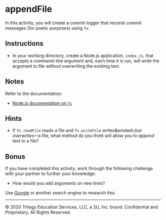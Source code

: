 # appendFile

In this activity, you will create a commit logger that records commit messages (for poetic purposes) using `fs`.

## Instructions

* In your working directory, create a Node.js application, `index.js`, that accepts a command-line argument and, each time it is run, will write the argument to file _without_ overwriting the existing text.

## Notes

Refer to the documentation:
* [Node.js documentation on `fs`](https://nodejs.org/api/fs.html)

## Hints

* If `fs.readFile` reads a file and `fs.writeFile` writes&emdash;but _overwrites_&mdash;a file, what method do you think will allow you to _append_ text to a file?

## Bonus

If you have completed this activity, work through the following challenge with your partner to further your knowledge:

* How would you add arguments on new lines? 

Use [Google](https://www.google.com/) or another search engine to research this.

---

© 2020 Trilogy Education Services, LLC, a 2U, Inc. brand. Confidential and Proprietary. All Rights Reserved.
